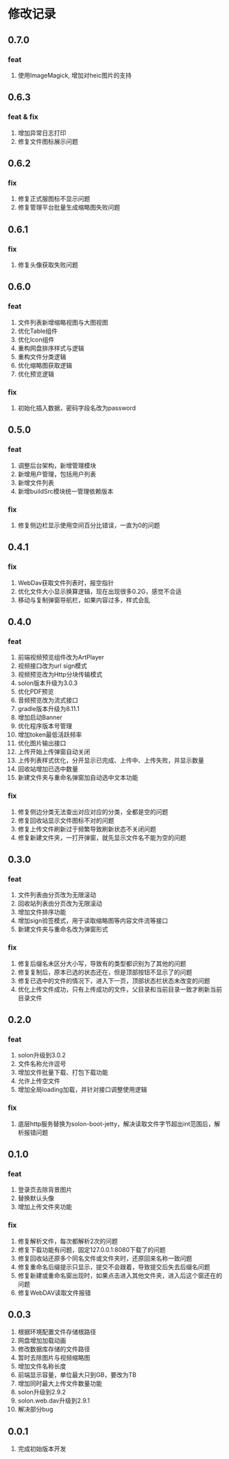 # 修改记录

## 0.7.0

### feat

1. 使用ImageMagick, 增加对heic图片的支持

## 0.6.3

### feat & fix

1. 增加异常日志打印
2. 修复文件图标展示问题

## 0.6.2

### fix

1. 修复正式服图标不显示问题
2. 修复管理平台批量生成缩略图失败问题

## 0.6.1

### fix

1. 修复头像获取失败问题

## 0.6.0

### feat

1. 文件列表新增缩略视图与大图视图
2. 优化Table组件
3. 优化Icon组件
4. 重构网盘排序样式与逻辑
5. 重构文件分类逻辑
6. 优化缩略图获取逻辑
7. 优化预览逻辑

### fix

1. 初始化插入数据，密码字段名改为password

## 0.5.0

### feat

1. 调整后台架构，新增管理模块
2. 新增用户管理，包括用户列表
3. 新增文件列表
4. 新增buildSrc模块统一管理依赖版本

### fix

1. 修复侧边栏显示使用空间百分比错误，一直为0的问题

## 0.4.1

### fix

1. WebDav获取文件列表时，报空指针
2. 优化文件大小显示换算逻辑，现在出现很多0.2G，感觉不合适
3. 移动与复制弹窗导航栏，如果内容过多，样式会乱

## 0.4.0

### feat

1. 前端视频预览组件改为ArtPlayer
2. 视频接口改为url sign模式
3. 视频预览改为Http分块传输模式
4. solon版本升级为3.0.3
5. 优化PDF预览
6. 音频预览改为流式接口
7. gradle版本升级为8.11.1
8. 增加启动Banner
9. 优化程序版本号管理
10. 增加token最低活跃频率
11. 优化图片输出接口
12. 上传开始上传弹窗自动关闭
13. 上传列表样式优化，分开显示已完成、上传中、上传失败，并显示数量
14. 回收站增加已选中数量
15. 新建文件夹与重命名弹窗加自动选中文本功能

### fix

1. 修复侧边分类无法查出对应对应的分类，全都是空的问题
2. 修复回收站显示文件图标不对的问题
3. 修复上传文件刷新过于频繁导致刷新状态不关闭问题
4. 修复新建文件夹，一打开弹窗，就先显示文件名不能为空的问题

## 0.3.0

### feat

1. 文件列表由分页改为无限滚动
2. 回收站列表由分页改为无限滚动
3. 增加文件排序功能
4. 增加sign验签模式，用于读取缩略图等内容文件流等接口
5. 新建文件夹与重命名改为弹窗形式

### fix

1. 修复后缀名未区分大小写，导致有的类型都识别为了其他的问题
2. 修复复制后，原本已选的状态还在，但是顶部按钮不显示了的问题
3. 修复已选中的文件的情况下，进入下一页，顶部状态栏状态未改变的问题
4. 优化上传文件成功，只有上传成功的文件，父目录和当前目录一致才刷新当前目录文件

## 0.2.0

### feat

1. solon升级到3.0.2
2. 文件名称允许逗号
3. 增加文件批量下载、打包下载功能
4. 允许上传空文件
5. 增加全局loading加载，并针对接口调整使用逻辑

### fix

1. 底层http服务替换为solon-boot-jetty，解决读取文件字节超出int范围后，解析报错问题

## 0.1.0

### feat

1. 登录页去除背景图片
2. 替换默认头像
3. 增加上传文件夹功能

### fix

1. 修复解析文件，每次都解析2次的问题
2. 修复下载功能有问题，固定127.0.0.1:8080下载了的问题
3. 修复回收站还原多个同名文件或文件夹时，还原回来名称一致问题
4. 修复重命名后缀提示只显示，提交不会跟着，导致提交后失去后缀名问题
5. 修复新建或重命名窗出现时，如果点击进入其他文件夹，进入后这个窗还在的问题
6. 修复WebDAV读取文件报错

## 0.0.3

1. 根据环境配置文件存储根路径
2. 网盘增加加载动画
3. 修改数据库存储的文件路径
4. 暂时去除图片与视频缩略图
5. 增加文件名称长度
6. 前端显示容量，单位最大只到GB，要改为TB
7. 增加同时最大上传文件数量功能
8. solon升级到2.9.2
9. solon.web.dav升级到2.9.1
10. 解决部分bug

## 0.0.1

1. 完成初始版本开发